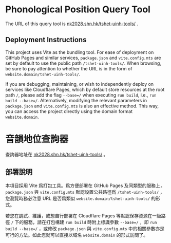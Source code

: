 # Phonological Position Query Tool

The URL of this query tool is [nk2028.shn.hk/tshet-uinh-tools/](https://nk2028.shn.hk/tshet-uinh-tools/ "音韻地位查詢器") .

## Deployment Instructions

This project uses Vite as the bundling tool. For ease of deployment on GitHub Pages and similar services, `package.json` and `vite.config.mts` are set by default to use the public path `/tshet-uinh-tools/`. When browsing, be sure to pay attention to whether the URL is in the form of `website.domain/tshet-uinh-tools/`.

If you are debugging, maintaining, or wish to independently deploy on services like Cloudflare Pages, which by default store resources at the root path `/`, please add the flag `--base=/` when executing `run build`, i.e., `run build --base=/`. Alternatively, modifying the relevant parameters in `package.json` and `vite.config.mts` is also an effective method. This way, you can access the project directly using the domain format `website.domain`.


# 音韻地位查詢器

查詢器地址在 [nk2028.shn.hk/tshet-uinh-tools/](https://nk2028.shn.hk/tshet-uinh-tools/ "音韻地位查詢器") 。

## 部署說明

本項目採用 Vite 爲打包工具。爲方便部署在 GitHub Pages 及同類型的服務上， `package.json` 與 `vite.config.mts` 默認設置公共路徑爲 `/tshet-uinh-tools/` ，您瀏覽時務必注意 URL 是否爲類似 `website.domain/tshet-uinh-tools/` 的形式。

若您在調試、維護，或想自行部署在 Cloudflare Pages 等默認保存資源在一級路徑 `/` 下的服務，請在打包構建 `run build` 時附上標識參數 `--base=/` ，即 `run build --base=/` ，或修改 `package.json` 與 `vite.config.mts` 中的相關參數亦是可行的方法。如此您就可以直接以域名 `website.domain` 的形式訪問了。
